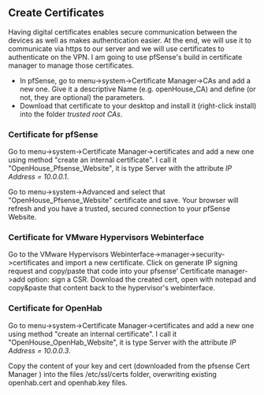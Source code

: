 ## Create Certificates
Having digital certificates enables secure communication between the devices as well as makes authentication easier. At the end, we will use it to communicate via https to our server and we will use certificates to authenticate on the VPN. I am going to use pfSense's build in certificate manager to manage those certificates. 

- In pfSense, go to menu->system->Certificate Manager->CAs and add a new one. Give it a descriptive Name (e.g. openHouse_CA) and define (or not, they are optional) the parameters.
- Download that certificate to your desktop and install it (right-click install) into the folder *trusted root CAs*.

### Certificate for pfSense
Go to menu->system->Certificate Manager->certificates and add a new one using method "create an internal certificate". I call it "OpenHouse_Pfsense_Website", it is type Server with the attribute *IP Address = 10.0.0.1*. 

Go to menu->system->Advanced and select that "OpenHouse_Pfsense_Website" certificate and save. Your browser will refresh and you have a trusted, secured connection to your pfSense Website.

### Certificate for VMware Hypervisors Webinterface
Go to the VMware Hypervisors Webinterface->manager->security->certificates and import a new certificate. Click on generate IP signing request and copy/paste that code into your pfsense' Certificate manager->add option: sign a CSR. Download the created cert, open with notepad and copy&paste that content back to the hypervisor's webinterface. 

### Certificate for OpenHab
Go to menu->system->Certificate Manager->certificates and add a new one using method "create an internal certificate". I call it "OpenHouse_OpenHab_Website", it is type Server with the attribute *IP Address = 10.0.0.3*. 

Copy the content of your key and cert (downloaded from the pfsense Cert Manager ) into the files /etc/ssl/certs folder, overwriting existing openhab.cert and openhab.key files. 